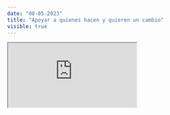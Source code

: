 ```yaml
---
date: "08-05-2023"
title: "Apoyar a quienes hacen y quieren un cambio"
visible: true
---
```

<iframe src="https://www.youtube.com/embed/raOnFtGsxFk" allowfullscreen></iframe>
